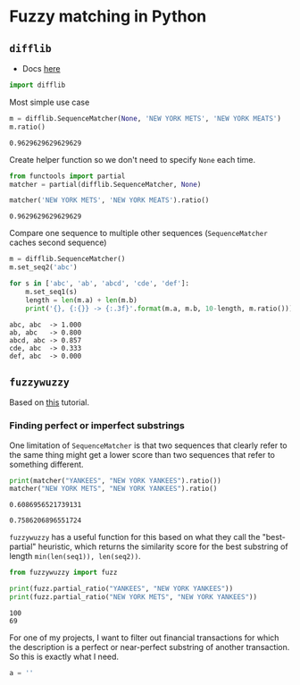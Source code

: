 # Fuzzy matching in Python


## `difflib`

-   Docs [here](https://docs.python.org/3/library/difflib.html#difflib.SequenceMatcher.set_seq2)

``` python
import difflib
```

Most simple use case

``` python
m = difflib.SequenceMatcher(None, 'NEW YORK METS', 'NEW YORK MEATS')
m.ratio()
```

    0.9629629629629629

Create helper function so we don't need to specify `None` each time.

``` python
from functools import partial
matcher = partial(difflib.SequenceMatcher, None)

matcher('NEW YORK METS', 'NEW YORK MEATS').ratio()
```

    0.9629629629629629

Compare one sequence to multiple other sequences (`SequenceMatcher` caches second sequence)

``` python
m = difflib.SequenceMatcher()
m.set_seq2('abc')

for s in ['abc', 'ab', 'abcd', 'cde', 'def']:
    m.set_seq1(s)
    length = len(m.a) + len(m.b)
    print('{}, {:{}} -> {:.3f}'.format(m.a, m.b, 10-length, m.ratio()))
```

    abc, abc  -> 1.000
    ab, abc   -> 0.800
    abcd, abc -> 0.857
    cde, abc  -> 0.333
    def, abc  -> 0.000

## `fuzzywuzzy`

Based on [this](https://chairnerd.seatgeek.com/fuzzywuzzy-fuzzy-string-matching-in-python/) tutorial.

### Finding perfect or imperfect substrings

One limitation of `SequenceMatcher` is that two sequences that clearly refer to the same thing might get a lower score than two sequences that refer to something different.

``` python
print(matcher("YANKEES", "NEW YORK YANKEES").ratio())
matcher("NEW YORK METS", "NEW YORK YANKEES").ratio()
```

    0.6086956521739131

    0.7586206896551724

`fuzzywuzzy` has a useful function for this based on what they call the "best-partial" heuristic, which returns the similarity score for the best substring of length `min(len(seq1)), len(seq2))`.

``` python
from fuzzywuzzy import fuzz

print(fuzz.partial_ratio("YANKEES", "NEW YORK YANKEES"))
print(fuzz.partial_ratio("NEW YORK METS", "NEW YORK YANKEES"))
```

    100
    69

For one of my projects, I want to filter out financial transactions for which the description is a perfect or near-perfect substring of another transaction. So this is exactly what I need.

``` python
a = ''
```

